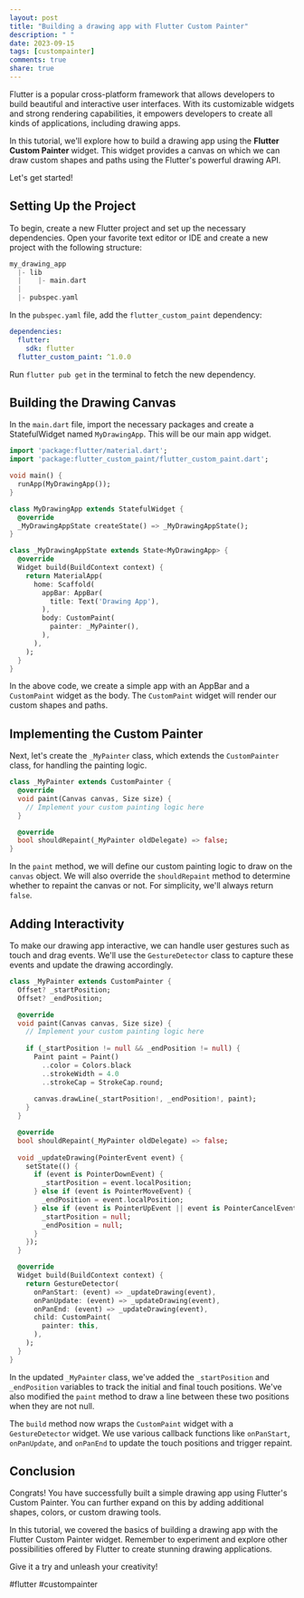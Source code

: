 ```yaml
---
layout: post
title: "Building a drawing app with Flutter Custom Painter"
description: " "
date: 2023-09-15
tags: [custompainter]
comments: true
share: true
---
```


Flutter is a popular cross-platform framework that allows developers to build beautiful and interactive user interfaces. With its customizable widgets and strong rendering capabilities, it empowers developers to create all kinds of applications, including drawing apps.

In this tutorial, we'll explore how to build a drawing app using the **Flutter Custom Painter** widget. This widget provides a canvas on which we can draw custom shapes and paths using the Flutter's powerful drawing API.

Let's get started!

## Setting Up the Project

To begin, create a new Flutter project and set up the necessary dependencies. Open your favorite text editor or IDE and create a new project with the following structure:

```dart
my_drawing_app
  |- lib
  |    |- main.dart
  |
  |- pubspec.yaml
```

In the `pubspec.yaml` file, add the `flutter_custom_paint` dependency:

```yaml
dependencies:
  flutter:
    sdk: flutter
  flutter_custom_paint: ^1.0.0
```

Run `flutter pub get` in the terminal to fetch the new dependency.

## Building the Drawing Canvas

In the `main.dart` file, import the necessary packages and create a StatefulWidget named `MyDrawingApp`. This will be our main app widget.

```dart
import 'package:flutter/material.dart';
import 'package:flutter_custom_paint/flutter_custom_paint.dart';

void main() {
  runApp(MyDrawingApp());
}

class MyDrawingApp extends StatefulWidget {
  @override
  _MyDrawingAppState createState() => _MyDrawingAppState();
}

class _MyDrawingAppState extends State<MyDrawingApp> {
  @override
  Widget build(BuildContext context) {
    return MaterialApp(
      home: Scaffold(
        appBar: AppBar(
          title: Text('Drawing App'),
        ),
        body: CustomPaint(
          painter: _MyPainter(),
        ),
      ),
    );
  }
}
```

In the above code, we create a simple app with an AppBar and a `CustomPaint` widget as the body. The `CustomPaint` widget will render our custom shapes and paths.

## Implementing the Custom Painter

Next, let's create the `_MyPainter` class, which extends the `CustomPainter` class, for handling the painting logic.

```dart
class _MyPainter extends CustomPainter {
  @override
  void paint(Canvas canvas, Size size) {
    // Implement your custom painting logic here
  }

  @override
  bool shouldRepaint(_MyPainter oldDelegate) => false;
}
```

In the `paint` method, we will define our custom painting logic to draw on the `canvas` object. We will also override the `shouldRepaint` method to determine whether to repaint the canvas or not. For simplicity, we'll always return `false`.

## Adding Interactivity

To make our drawing app interactive, we can handle user gestures such as touch and drag events. We'll use the `GestureDetector` class to capture these events and update the drawing accordingly.

```dart
class _MyPainter extends CustomPainter {
  Offset? _startPosition;
  Offset? _endPosition;

  @override
  void paint(Canvas canvas, Size size) {
    // Implement your custom painting logic here
    
    if (_startPosition != null && _endPosition != null) {
      Paint paint = Paint()
        ..color = Colors.black
        ..strokeWidth = 4.0
        ..strokeCap = StrokeCap.round;
      
      canvas.drawLine(_startPosition!, _endPosition!, paint);
    }
  }

  @override
  bool shouldRepaint(_MyPainter oldDelegate) => false;
  
  void _updateDrawing(PointerEvent event) {
    setState(() {
      if (event is PointerDownEvent) {
        _startPosition = event.localPosition;
      } else if (event is PointerMoveEvent) {
        _endPosition = event.localPosition;
      } else if (event is PointerUpEvent || event is PointerCancelEvent) {
        _startPosition = null;
        _endPosition = null;
      }
    });
  }

  @override
  Widget build(BuildContext context) {
    return GestureDetector(
      onPanStart: (event) => _updateDrawing(event),
      onPanUpdate: (event) => _updateDrawing(event),
      onPanEnd: (event) => _updateDrawing(event),
      child: CustomPaint(
        painter: this,
      ),
    );
  }
}
```

In the updated `_MyPainter` class, we've added the `_startPosition` and `_endPosition` variables to track the initial and final touch positions. We've also modified the `paint` method to draw a line between these two positions when they are not null.

The `build` method now wraps the `CustomPaint` widget with a `GestureDetector` widget. We use various callback functions like `onPanStart`, `onPanUpdate`, and `onPanEnd` to update the touch positions and trigger repaint.

## Conclusion

Congrats! You have successfully built a simple drawing app using Flutter's Custom Painter. You can further expand on this by adding additional shapes, colors, or custom drawing tools.

In this tutorial, we covered the basics of building a drawing app with the Flutter Custom Painter widget. Remember to experiment and explore other possibilities offered by Flutter to create stunning drawing applications.

Give it a try and unleash your creativity!

#flutter #custompainter